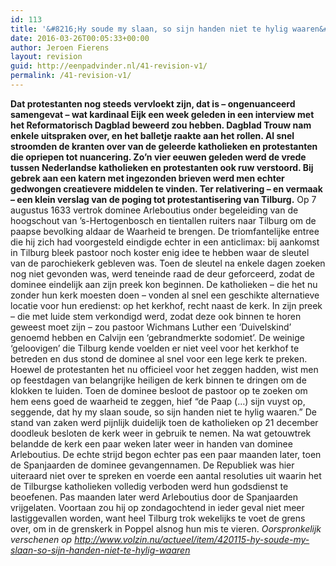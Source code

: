 ```yaml
---
id: 113
title: '&#8216;Hy soude my slaan, so sijn handen niet te hylig waaren&#8217;'
date: 2016-03-26T00:05:33+00:00
author: Jeroen Fierens
layout: revision
guid: http://eenpadvinder.nl/41-revision-v1/
permalink: /41-revision-v1/
---
```

**Dat protestanten nog steeds vervloekt zijn, dat is – ongenuanceerd samengevat – wat kardinaal Eijk een week geleden in een interview met het Reformatorisch Dagblad beweerd zou hebben. Dagblad Trouw nam enkele uitspraken over, en het balletje raakte aan het rollen. Al snel stroomden de kranten over van de geleerde katholieken en protestanten die opriepen tot nuancering. Zo’n vier eeuwen geleden werd de vrede tussen Nederlandse katholieken en protestanten ook ruw verstoord. Bij gebrek aan een katern met ingezonden brieven werd men echter gedwongen creatievere middelen te vinden. Ter relativering – en vermaak – een klein verslag van de poging tot protestantisering van Tilburg.**  Op 7 augustus 1633 vertrok dominee Arleboutius onder begeleiding van de hoogschout van ’s-Hertogenbosch en tientallen ruiters naar Tilburg om de paapse bevolking aldaar de Waarheid te brengen. De triomfantelijke entree die hij zich had voorgesteld eindigde echter in een anticlimax: bij aankomst in Tilburg bleek pastoor noch koster enig idee te hebben waar de sleutel van de parochiekerk gebleven was. Toen de sleutel na enkele dagen zoeken nog niet gevonden was, werd teneinde raad de deur geforceerd, zodat de dominee eindelijk aan zijn preek kon beginnen. De katholieken – die het nu zonder hun kerk moesten doen – vonden al snel een geschikte alternatieve locatie voor hun eredienst: op het kerkhof, recht naast de kerk. In zijn preek – die met luide stem verkondigd werd, zodat deze ook binnen te horen geweest moet zijn – zou pastoor Wichmans Luther een ‘Duivelskind’ genoemd hebben en Calvijn een ‘gebrandmerkte sodomiet’. De weinige ‘geloovigen’ die Tilburg kende voelden er niet veel voor het kerkhof te betreden en dus stond de dominee al snel voor een lege kerk te preken.  Hoewel de protestanten het nu officieel voor het zeggen hadden, wist men op feestdagen van belangrijke heiligen de kerk binnen te dringen om de klokken te luiden. Toen de dominee besloot de pastoor op te zoeken om hem eens goed de waarheid te zeggen, hief “de Paap (…) sijn vuyst op, seggende, dat hy my slaan soude, so sijn handen niet te hylig waaren.” De stand van zaken werd pijnlijk duidelijk toen de katholieken op 21 december doodleuk besloten de kerk weer in gebruik te nemen. Na wat getouwtrek belandde de kerk een paar weken later weer in handen van dominee Arleboutius.  De echte strijd begon echter pas een paar maanden later, toen de Spanjaarden de dominee gevangennamen. De Republiek was hier uiteraard niet over te spreken en voerde een aantal resoluties uit waarin het de Tilburgse katholieken volledig verboden werd hun godsdienst te beoefenen. Pas maanden later werd Arleboutius door de Spanjaarden vrijgelaten. Voortaan zou hij op zondagochtend in ieder geval niet meer lastiggevallen worden, want heel Tilburg trok wekelijks te voet de grens over, om in de grenskerk in Poppel alsnog hun mis te vieren.  *Oorspronkelijk verschenen op http://www.volzin.nu/actueel/item/420115-hy-soude-my-slaan-so-sijn-handen-niet-te-hylig-waaren*